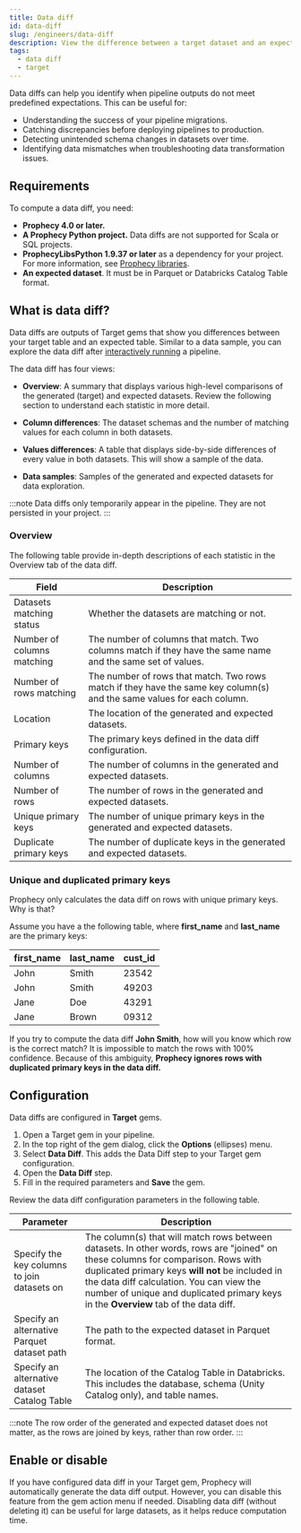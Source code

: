 ```yaml
---
title: Data diff
id: data-diff
slug: /engineers/data-diff
description: View the difference between a target dataset and an expected dataset
tags:
  - data diff
  - target
---
```


Data diffs can help you identify when pipeline outputs do not meet predefined expectations. This can be useful for:

- Understanding the success of your pipeline migrations.
- Catching discrepancies before deploying pipelines to production.
- Detecting unintended schema changes in datasets over time.
- Identifying data mismatches when troubleshooting data transformation issues.

<!-- ![Data diff](img/data-diff.png) -->

## Requirements

To compute a data diff, you need:

- **Prophecy 4.0 or later.**
- **A Prophecy Python project.** Data diffs are not supported for Scala or SQL projects.
- **ProphecyLibsPython 1.9.37 or later** as a dependency for your project. For more information, see [Prophecy libraries](docs/extensibility/dependencies/prophecy-libs.md).
- **An expected dataset**. It must be in Parquet or Databricks Catalog Table format.

## What is data diff?

Data diffs are outputs of Target gems that show you differences between your target table and an expected table. Similar to a data sample, you can explore the data diff after [interactively running](/engineers/execution) a pipeline.

<!-- ![Data diff output](img/data-diff-output.png) -->

The data diff has four views:

- **Overview**: A summary that displays various high-level comparisons of the generated (target) and expected datasets. Review the following section to understand each statistic in more detail.

<!-- ![Data diff overview](img/data-diff-overview.png) -->

- **Column differences**: The dataset schemas and the number of matching values for each column in both datasets.

<!-- ![Data diff column](img/data-diff-columns.png) -->

- **Values differences**: A table that displays side-by-side differences of every value in both datasets. This will show a sample of the data.

<!-- ![Data diff values](img/data-diff-values.png) -->

- **Data samples**: Samples of the generated and expected datasets for data exploration.

<!-- ![Data diff samples](img/data-diff-samples.png) -->

:::note
Data diffs only temporarily appear in the pipeline. They are not persisted in your project.
:::

### Overview

The following table provide in-depth descriptions of each statistic in the Overview tab of the data diff.

| Field                      | Description                                                                                                            |
| -------------------------- | ---------------------------------------------------------------------------------------------------------------------- |
| Datasets matching status   | Whether the datasets are matching or not.                                                                              |
| Number of columns matching | The number of columns that match. Two columns match if they have the same name and the same set of values.             |
| Number of rows matching    | The number of rows that match. Two rows match if they have the same key column(s) and the same values for each column. |
| Location                   | The location of the generated and expected datasets.                                                                   |
| Primary keys               | The primary keys defined in the data diff configuration.                                                               |
| Number of columns          | The number of columns in the generated and expected datasets.                                                          |
| Number of rows             | The number of rows in the generated and expected datasets.                                                             |
| Unique primary keys        | The number of unique primary keys in the generated and expected datasets.                                              |
| Duplicate primary keys     | The number of duplicate keys in the generated and expected datasets.                                                   |

### Unique and duplicated primary keys

Prophecy only calculates the data diff on rows with unique primary keys. Why is that?

Assume you have a the following table, where **first_name** and **last_name** are the primary keys:

| first_name | last_name | cust_id |
| ---------- | --------- | ------- |
| John       | Smith     | 23542   |
| John       | Smith     | 49203   |
| Jane       | Doe       | 43291   |
| Jane       | Brown     | 09312   |

If you try to compute the data diff **John Smith**, how will you know which row is the correct match? It is impossible to match the rows with 100% confidence. Because of this ambiguity, **Prophecy ignores rows with duplicated primary keys in the data diff.**

## Configuration

Data diffs are configured in **Target** gems.

1. Open a Target gem in your pipeline.
1. In the top right of the gem dialog, click the **Options** (ellipses) menu.
1. Select **Data Diff**. This adds the Data Diff step to your Target gem configuration.
1. Open the **Data Diff** step.
1. Fill in the required parameters and **Save** the gem.

Review the data diff configuration parameters in the following table.

| Parameter                                    | Description                                                                                                                                                                                                                                                                                                              |
| -------------------------------------------- | ------------------------------------------------------------------------------------------------------------------------------------------------------------------------------------------------------------------------------------------------------------------------------------------------------------------------ |
| Specify the key columns to join datasets on  | The column(s) that will match rows between datasets. In other words, rows are "joined" on these columns for comparison. Rows with duplicated primary keys **will not** be included in the data diff calculation. You can view the number of unique and duplicated primary keys in the **Overview** tab of the data diff. |
| Specify an alternative Parquet dataset path  | The path to the expected dataset in Parquet format.                                                                                                                                                                                                                                                                      |
| Specify an alternative dataset Catalog Table | The location of the Catalog Table in Databricks. This includes the database, schema (Unity Catalog only), and table names.                                                                                                                                                                                               |

:::note
The row order of the generated and expected dataset does not matter, as the rows are joined by keys, rather than row order.
:::

## Enable or disable

If you have configured data diff in your Target gem, Prophecy will automatically generate the data diff output. However, you can disable this feature from the gem action menu if needed. Disabling data diff (without deleting it) can be useful for large datasets, as it helps reduce computation time.
